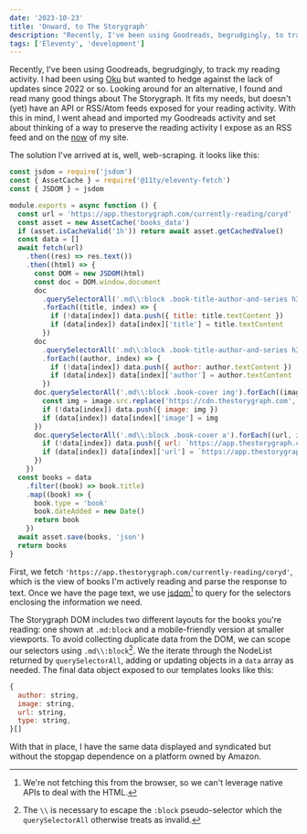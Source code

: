 ```yaml
---
date: '2023-10-23'
title: 'Onward, to The Storygraph'
description: "Recently, I've been using Goodreads, begrudgingly, to track my reading activity. I had been using Oku but wanted to hedge against the lack of updates since 2022 or so. Looking around for an alternative, I found and read many good things about The Storygraph. It fits my needs, but doesn't (yet) have an API or RSS/Atom feeds exposed for your reading activity."
tags: ['Eleventy', 'development']
---
```


Recently, I've been using Goodreads, begrudgingly, to track my reading activity. I had been using [Oku](https://oku.club) but wanted to hedge against the lack of updates since 2022 or so. Looking around for an alternative, I found and read many good things about The Storygraph. It fits my needs, but doesn't (yet) have an API or RSS/Atom feeds exposed for your reading activity. With this in mind, I went ahead and imported my Goodreads activity and set about thinking of a way to preserve the reading activity I expose as an RSS feed and on the [now](https://coryd.dev/now) of my site.<!-- excerpt -->

The solution I've arrived at is, well, web-scraping. it looks like this:

```javascript
const jsdom = require('jsdom')
const { AssetCache } = require('@11ty/eleventy-fetch')
const { JSDOM } = jsdom

module.exports = async function () {
  const url = 'https://app.thestorygraph.com/currently-reading/coryd'
  const asset = new AssetCache('books_data')
  if (asset.isCacheValid('1h')) return await asset.getCachedValue()
  const data = []
  await fetch(url)
    .then((res) => res.text())
    .then((html) => {
      const DOM = new JSDOM(html)
      const doc = DOM.window.document
      doc
        .querySelectorAll('.md\\:block .book-title-author-and-series h3 > a')
        .forEach((title, index) => {
          if (!data[index]) data.push({ title: title.textContent })
          if (data[index]) data[index]['title'] = title.textContent
        })
      doc
        .querySelectorAll('.md\\:block .book-title-author-and-series h3 p:last-of-type > a')
        .forEach((author, index) => {
          if (!data[index]) data.push({ author: author.textContent })
          if (data[index]) data[index]['author'] = author.textContent
        })
      doc.querySelectorAll('.md\\:block .book-cover img').forEach((image, index) => {
        const img = image.src.replace('https://cdn.thestorygraph.com', 'https://cd-books.b-cdn.net')
        if (!data[index]) data.push({ image: img })
        if (data[index]) data[index]['image'] = img
      })
      doc.querySelectorAll('.md\\:block .book-cover a').forEach((url, index) => {
        if (!data[index]) data.push({ url: `https://app.thestorygraph.com${url.href}` })
        if (data[index]) data[index]['url'] = `https://app.thestorygraph.com${url.href}`
      })
    })
  const books = data
    .filter((book) => book.title)
    .map((book) => {
      book.type = 'book'
      book.dateAdded = new Date()
      return book
    })
  await asset.save(books, 'json')
  return books
}
```

First, we fetch `'https://app.thestorygraph.com/currently-reading/coryd'`, which is the view of books I'm actively reading and parse the response to text. Once we have the page text, we use [jsdom](https://github.com/jsdom/jsdom)[^1] to query for the selectors enclosing the information we need.

The Storygraph DOM includes two different layouts for the books you're reading: one shown at `.md:block` and a mobile-friendly version at smaller viewports. To avoid collecting duplicate data from the DOM, we can scope our selectors using `.md\\:block`[^2]. We the iterate through the NodeList returned by `querySelectorAll`, adding or updating objects in a `data` array as needed. The final data object exposed to our templates looks like this:

```javascript
{
  author: string,
  image: string,
  url: string,
  type: string,
}[]
```

With that in place, I have the same data displayed and syndicated but without the stopgap dependence on a platform owned by Amazon.

[^1]: We're not fetching this from the browser, so we can't leverage native APIs to deal with the HTML.
[^2]: The `\\` is necessary to escape the `:block` pseudo-selector which the `querySelectorAll` otherwise treats as invalid.
